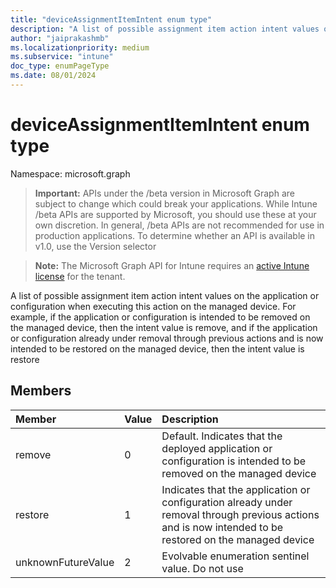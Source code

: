 ```yaml
---
title: "deviceAssignmentItemIntent enum type"
description: "A list of possible assignment item action intent values on the application or configuration when executing this action on the managed device. For example, if the application or configuration is intended to be removed on the managed device, then the intent value is remove, and if the application or configuration already under removal through previous actions and is now intended to be restored on the managed device, then the intent value is restore"
author: "jaiprakashmb"
ms.localizationpriority: medium
ms.subservice: "intune"
doc_type: enumPageType
ms.date: 08/01/2024
---
```


# deviceAssignmentItemIntent enum type

Namespace: microsoft.graph

> **Important:** APIs under the /beta version in Microsoft Graph are subject to change which could break your applications. While Intune /beta APIs are supported by Microsoft, you should use these at your own discretion. In general, /beta APIs are not recommended for use in production applications. To determine whether an API is available in v1.0, use the Version selector

> **Note:** The Microsoft Graph API for Intune requires an [active Intune license](https://go.microsoft.com/fwlink/?linkid=839381) for the tenant.

A list of possible assignment item action intent values on the application or configuration when executing this action on the managed device. For example, if the application or configuration is intended to be removed on the managed device, then the intent value is remove, and if the application or configuration already under removal through previous actions and is now intended to be restored on the managed device, then the intent value is restore

## Members
|Member|Value|Description|
|:---|:---|:---|
|remove|0|Default. Indicates that the deployed application or configuration is intended to be removed on the managed device|
|restore|1|Indicates that the application or configuration already under removal through previous actions and is now intended to be restored on the managed device|
|unknownFutureValue|2|Evolvable enumeration sentinel value. Do not use|